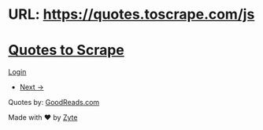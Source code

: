 # URL: https://quotes.toscrape.com/js


# [Quotes to Scrape](/)

[Login](/login)

* [Next →](/js/page/2/)

Quotes by: [GoodReads.com](https://www.goodreads.com/quotes)

Made with ❤ by [Zyte](https://www.zyte.com)

